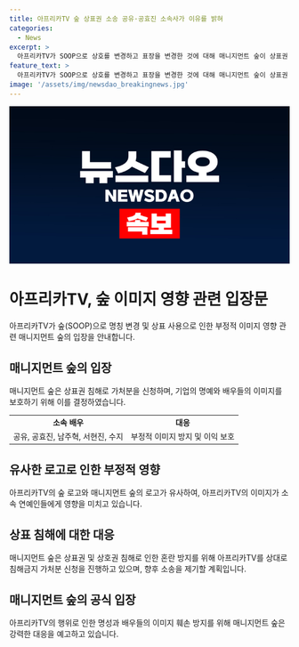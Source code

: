 ```yaml
---
title: 아프리카TV 숲 상표권 소송 공유·공효진 소속사가 이유를 밝혀
categories:
  - News
excerpt: >
  아프리카TV가 SOOP으로 상호를 변경하고 표장을 변경한 것에 대해 매니지먼트 숲이 상표권 침해로 반발했다. 매니지먼트 숲은 아프리카TV의 새로운 표장이 자사의 것과 유사하여 부정적인 이미지를 소속 연예인들에게 끼칠 우려로 소송 제기했다. 또한, 아프리카TV가 소속된 방송인들의 논란으로 인해 시청자 외의 일반인들에게 부정적인 시선을 받을 수 있다는 우려도 표명했다. 이에 대한 아프리카TV 측의 입장은 "내부 확인 중"이라고 전해졌다. 
feature_text: >
  아프리카TV가 SOOP으로 상호를 변경하고 표장을 변경한 것에 대해 매니지먼트 숲이 상표권 침해로 반발했다. 매니지먼트 숲은 아프리카TV의 새로운 표장이 자사의 것과 유사하여 부정적인 이미지를 소속 연예인들에게 끼칠 우려로 소송 제기했다. 또한, 아프리카TV가 소속된 방송인들의 논란으로 인해 시청자 외의 일반인들에게 부정적인 시선을 받을 수 있다는 우려도 표명했다. 이에 대한 아프리카TV 측의 입장은 "내부 확인 중"이라고 전해졌다. 
image: '/assets/img/newsdao_breakingnews.jpg'
---
```


<p><img src="/assets/img/newsdao_breakingnews.jpg" alt="firstkoreanews 속보" /></p>

<h1>아프리카TV, 숲 이미지 영향 관련 입장문</h1>

<p data-ke-size="size16">아프리카TV가 숲(SOOP)으로 명칭 변경 및 상표 사용으로 인한 부정적 이미지 영향 관련 매니지먼트 숲의 입장을 안내합니다.</p>

<h2>매니지먼트 숲의 입장</h2>

<p data-ke-size="size16">매니지먼트 숲은 상표권 침해로 가처분을 신청하며, 기업의 명예와 배우들의 이미지를 보호하기 위해 이를 결정하였습니다.</p>

<table>
    <tr>
        <td style="text-align: center; height: 17px;"><b>소속 배우</b></td>
        <td style="text-align: center; height: 17px;"><b>대응</b></td>
    </tr>
    <tr>
        <td style="text-align: center; height: 17px;">공유, 공효진, 남주혁, 서현진, 수지</td>
        <td style="text-align: center; height: 17px;">부정적 이미지 방지 및 이익 보호</td>
    </tr>
</table>

<h2>유사한 로고로 인한 부정적 영향</h2>

<p data-ke-size="size16">아프리카TV의 숲 로고와 매니지먼트 숲의 로고가 유사하여, 아프리카TV의 이미지가 소속 연예인들에게 영향을 미치고 있습니다.</p>

<h2>상표 침해에 대한 대응</h2>

<p data-ke-size="size16">매니지먼트 숲은 상표권 및 상호권 침해로 인한 혼란 방지를 위해 아프리카TV를 상대로 침해금지 가처분 신청을 진행하고 있으며, 향후 소송을 제기할 계획입니다.</p>

<h2>매니지먼트 숲의 공식 입장</h2>

<p data-ke-size="size16">아프리카TV의 행위로 인한 명성과 배우들의 이미지 훼손 방지를 위해 매니지먼트 숲은 강력한 대응을 예고하고 있습니다.</p>

